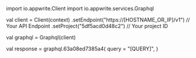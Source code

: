 import io.appwrite.Client
import io.appwrite.services.Graphql

val client = Client(context)
    .setEndpoint("https://[HOSTNAME_OR_IP]/v1") // Your API Endpoint
    .setProject("5df5acd0d48c2") // Your project ID

val graphql = Graphql(client)

val response = graphql.63a08ed7385a4(
    query = "[QUERY]",
)
